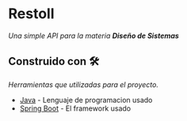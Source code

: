 # Restoll

_Una simple API para la materia **Diseño de Sistemas**_

## Construido con 🛠️

_Herramientas que utilizadas para el proyecto._

* [Java](https://www.java.com/es/) - Lenguaje de programacion usado
* [Spring Boot](https://spring.io/projects/spring-boot) - El framework usado
